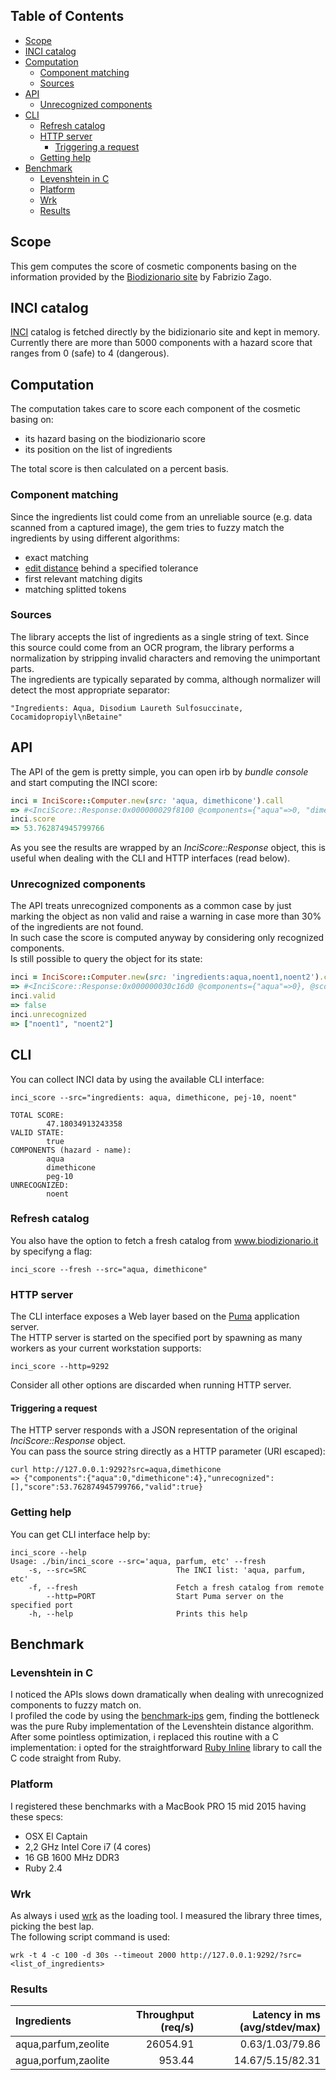 ## Table of Contents

* [Scope](#scope)
* [INCI catalog](#inci-catalog)
* [Computation](#computation)
  * [Component matching](#component-matching)
  * [Sources](#sources)
* [API](#api)
  * [Unrecognized components](#unrecognized-components)
* [CLI](#cli)
  * [Refresh catalog](#refresh-catalog)
  * [HTTP server](#http-server)
    * [Triggering a request](#triggering-a-request)
  * [Getting help](#getting-help)
* [Benchmark](#benchmark)
  * [Levenshtein in C](#levenshtein-in-c)
  * [Platform](#platform)
  * [Wrk](#wrk)
  * [Results](#results)

## Scope
This gem computes the score of cosmetic components basing on the information provided by the [Biodizionario site](http://www.biodizionario.it/) by Fabrizio Zago.

## INCI catalog
[INCI](https://en.wikipedia.org/wiki/International_Nomenclature_of_Cosmetic_Ingredients) catalog is fetched directly by the bidizionario site and kept in memory.  
Currently there are more than 5000 components with a hazard score that ranges from 0 (safe) to 4 (dangerous).

## Computation
The computation takes care to score each component of the cosmetic basing on:
* its hazard basing on the biodizionario score
* its position on the list of ingredients

The total score is then calculated on a percent basis.

### Component matching
Since the ingredients list could come from an unreliable source (e.g. data scanned from a captured image), the gem tries to fuzzy match the ingredients by using different algorithms:
* exact matching
* [edit distance](https://en.wikipedia.org/wiki/Levenshtein_distance) behind a specified tolerance
* first relevant matching digits 
* matching splitted tokens

### Sources
The library accepts the list of ingredients as a single string of text. Since this source could come from an OCR program, the library performs a normalization by stripping invalid characters and removing the unimportant parts.  
The ingredients are typically separated by comma, although normalizer will detect the most appropriate separator:

```
"Ingredients: Aqua, Disodium Laureth Sulfosuccinate, Cocamidopropiyl\nBetaine"
```

## API
The API of the gem is pretty simple, you can open irb by *bundle console* and start computing the INCI score:

```ruby
inci = InciScore::Computer.new(src: 'aqua, dimethicone').call
=> #<InciScore::Response:0x000000029f8100 @components={"aqua"=>0, "dimethicone"=>4}, @score=53.762874945799766, @unrecognized=[], @valid=true>
inci.score
=> 53.762874945799766
```

As you see the results are wrapped by an *InciScore::Response* object, this is useful when dealing with the CLI and HTTP interfaces (read below).

### Unrecognized components
The API treats unrecognized components as a common case by just marking the object as non valid and raise a warning in case more than 30% of the ingredients are not found.  
In such case the score is computed anyway by considering only recognized components.  
Is still possible to query the object for its state:

```ruby
inci = InciScore::Computer.new(src: 'ingredients:aqua,noent1,noent2').call
=> #<InciScore::Response:0x000000030c16d0 @components={"aqua"=>0}, @score=100.0, @unrecognized=["noent1", "noent2"], @valid=false>
inci.valid
=> false
inci.unrecognized
=> ["noent1", "noent2"]
```

## CLI
You can collect INCI data by using the available CLI interface:

```shell
inci_score --src="ingredients: aqua, dimethicone, pej-10, noent"

TOTAL SCORE:
        47.18034913243358
VALID STATE:
        true
COMPONENTS (hazard - name): 
        aqua
        dimethicone
        peg-10
UNRECOGNIZED:
        noent
```

### Refresh catalog
You also have the option to fetch a fresh catalog from www.biodizionario.it  by specifyng a flag:
```shell
inci_score --fresh --src="aqua, dimethicone"
```

### HTTP server
The CLI interface exposes a Web layer based on the [Puma](http://puma.io/) application server.  
The HTTP server is started on the specified port by spawning as many workers as your current workstation supports:
```shell
inci_score --http=9292
```
Consider all other options are discarded when running HTTP server.

#### Triggering a request
The HTTP server responds with a JSON representation of the original *InciScore::Response* object.  
You can pass the source string directly as a HTTP parameter (URI escaped):

```shell
curl http://127.0.0.1:9292?src=aqua,dimethicone
=> {"components":{"aqua":0,"dimethicone":4},"unrecognized":[],"score":53.762874945799766,"valid":true}
```

### Getting help
You can get CLI interface help by:
```shell
inci_score --help
Usage: ./bin/inci_score --src='aqua, parfum, etc' --fresh
    -s, --src=SRC                    The INCI list: 'aqua, parfum, etc'
    -f, --fresh                      Fetch a fresh catalog from remote
        --http=PORT                  Start Puma server on the specified port
    -h, --help                       Prints this help
```

## Benchmark

### Levenshtein in C
I noticed the APIs slows down dramatically when dealing with unrecognized components to fuzzy match on.  
I profiled the code by using the [benchmark-ips](https://github.com/evanphx/benchmark-ips) gem, finding the bottleneck was the pure Ruby implementation of the Levenshtein distance algorithm.  
After some pointless optimization, i replaced this routine with a C implementation: i opted for the straightforward [Ruby Inline](https://github.com/seattlerb/rubyinline) library to call the C code straight from Ruby.  

### Platform
I registered these benchmarks with a MacBook PRO 15 mid 2015 having these specs:
* OSX El Captain
* 2,2 GHz Intel Core i7 (4 cores)
* 16 GB 1600 MHz DDR3
* Ruby 2.4

### Wrk
As always i used [wrk](https://github.com/wg/wrk) as the loading tool.
I measured the library three times, picking the best lap.  
The following script command is used:

```shell
wrk -t 4 -c 100 -d 30s --timeout 2000 http://127.0.0.1:9292/?src=<list_of_ingredients>
```

### Results
| Ingredients              | Throughput (req/s) | Latency in ms (avg/stdev/max) |
| :----------------------- | -----------------: | ----------------------------: |
| aqua,parfum,zeolite      |           26054.91 |               0.63/1.03/79.86 |
| agua,porfum,zaolite      |             953.44 |              14.67/5.15/82.31 |
